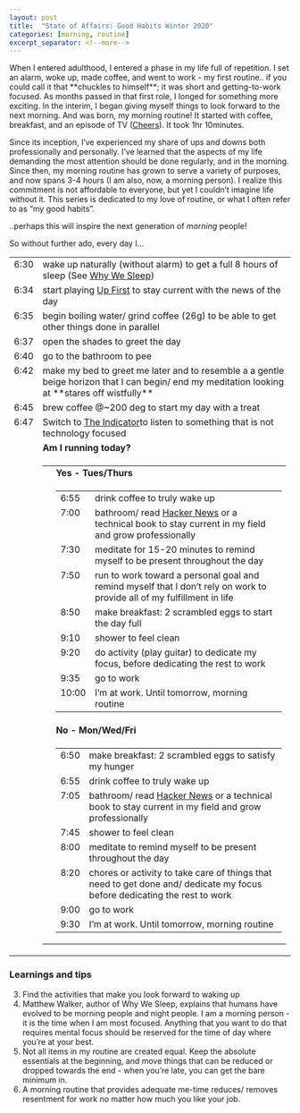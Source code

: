 ```yaml
---
layout: post
title:  "State of Affairs: Good Habits Winter 2020"
categories: [morning, routine]
excerpt_separator: <!--more-->
---
```


When I entered adulthood, I entered a phase in my life full of repetition. I set an alarm, woke up, made coffee, and went to work - my first routine.. if you could call it that \*\*chuckles to himself\*\*; it was short and getting-to-work focused. As months passed in that first role, I longed for something more exciting. In the interim, I began giving myself things to look forward to the next morning. And was born, my morning routine! It started with coffee, breakfast, <!--more-->and an episode of TV ([Cheers](https://en.wikipedia.org/wiki/Cheers)). It took 1hr 10minutes. 

Since its inception, I’ve experienced my share of ups and downs both professionally and personally. I’ve learned that the aspects of my life demanding the most attention should be done regularly, and in the morning. Since then, my morning routine has grown to serve a variety of purposes, and now spans 3-4 hours (I am also, now, a morning person). I realize this commitment is not affordable to everyone, but yet I couldn’t imagine life without it. This series is dedicated to my love of routine, or what I often refer to as “my good habits”.

..perhaps this will inspire the next generation of _morning_ people!

So without further ado, every day I...

<table class="time-list">
  <tr>
  	<td class="time-list-item" valign="top">6:30</td>
  	<td class="time-list-content">wake up naturally (without alarm) to get a full 8 hours of sleep (See <a href="https://www.amazon.com/Why-We-Sleep-Unlocking-Dreams/dp/1501144316">Why We Sleep</a>)</td>
  </tr>
  <tr>
  	<td class="time-list-item" valign="top">6:34</td>
  	<td class="time-list-content">start playing <a href="https://www.npr.org/podcasts/510318/up-first">Up First</a> to stay current with the news of the day</td>
  </tr>
  <tr>
  	<td class="time-list-item" valign="top">6:35</td>
  	<td class="time-list-content">begin boiling water/ grind coffee (26g) to be able to get other things done in parallel</td>
  </tr>
  <tr>
  	<td class="time-list-item" valign="top">6:37</td>
  	<td class="time-list-content">open the shades to greet the day</td>
  </tr>
  <tr>
  	<td class="time-list-item" valign="top">6:40</td>
  	<td class="time-list-content">go to the bathroom to pee</td>
  </tr>
  <tr>
  	<td class="time-list-item" valign="top">6:42</td>
  	<td class="time-list-content">make my bed to greet me later and to resemble a a gentle beige horizon that I can begin/ end my meditation looking at **stares off wistfully**</td>
  </tr>
  <tr>
  	<td class="time-list-item" valign="top">6:45</td>
  	<td class="time-list-content">brew coffee @~200 deg to start my day with a treat</td>
  </tr>
  <tr>
  	<td class="time-list-item" valign="top">6:47</td>
  	<td class="time-list-content">Switch to <a href="https://www.npr.org/podcasts/510325/the-indicator-from-planet-money">The Indicator</a>to listen to something that is not technology focused</td>
  </tr>
  <tr>
  	<td class="time-list-item" valign="top"></td>
  	<td class="time-list-content"><b>Am I running today?</b></td>
  </tr>
  <tr>
  	<td class="time-list-item" valign="top"></td>
  	<td class="time-list-content">
  	  <table class="time-list">
  	  	<tr>
  	  	  <td class="time-list-item"></td>
  	  	  <td class="time-list-content"><b>Yes - Tues/Thurs</b></td>
  	  	</tr>
  	  	<tr>
  	  	  <td class="time-list-item"></td>
  	  	  <td class="time-list-content">
  	  	  	<table class="time-list">
  	  	  	  <tr>
  	  	  		<td class="time-list-item" valign="top">6:55</td>
  	  	  		<td class="time-list-content">drink coffee to truly wake up</td>
  	  	      </tr>
  	  	      <tr>
  	  	  		<td class="time-list-item" valign="top">7:00</td>
  	  	  		<td class="time-list-content">bathroom/ read <a href="https://news.ycombinator.com">Hacker News</a> or a technical book to stay current in my field and grow professionally</td>
  	  	      </tr>
  	  	      <tr>
  	  	  		<td class="time-list-item" valign="top">7:30</td>
  	  	  		<td class="time-list-content">meditate for 15-20 minutes to remind myself to be present throughout the day</td>
  	  	      </tr>
  	  	      <tr>
  	  	  		<td class="time-list-item" valign="top">7:50</td>
  	  	  		<td class="time-list-content">run to work toward a personal goal and remind myself that I don’t rely on work to provide all of my fulfillment in life</td>
  	  	      </tr>
  	  	      <tr>
  	  	  		<td class="time-list-item" valign="top">8:50</td>
  	  	  		<td class="time-list-content">make breakfast: 2 scrambled eggs to start the day full</td>
  	  	      </tr>
  	  	      <tr>
  	  	  		<td class="time-list-item" valign="top">9:10</td>
  	  	  		<td class="time-list-content">shower to feel clean</td>
  	  	      </tr>
  	  	      <tr>
  	  	  		<td class="time-list-item" valign="top">9:20</td>
  	  	  		<td class="time-list-content">do activity (play guitar) to dedicate my focus, before dedicating the rest to work</td>
  	  	      </tr>
  	  	      <tr>
  	  	  		<td class="time-list-item" valign="top">9:35</td>
  	  	  		<td class="time-list-content">go to work</td>
  	  	      </tr>
  	  	      <tr>
  	  	  		<td class="time-list-item" valign="top">10:00</td>
  	  	  		<td class="time-list-content">I’m at work. Until tomorrow, morning routine</td>
  	  	      </tr>
  	  	  	</table>
  	  	  </td>
  	  	</tr>
  	  	<tr>
  	  	  <td class="time-list-item"></td>
  	  	  <td class="time-list-content"><b>No - Mon/Wed/Fri</b></td>
  	  	</tr>
  	  	<tr>
  	  	  <td class="time-list-item"></td>
  	  	  <td class="time-list-content">
  	  	  	<table class="time-list">
  	  	  	  <tr>
  	  	  	  	<td class="time-list-item" valign="top">6:50</td>
  	  	  	  	<td class="time-list-content">make breakfast: 2 scrambled eggs to satisfy my hunger</td>
  	  	  	  </tr>
  	  	  	  <tr>
  	  	  	  	<td class="time-list-item" valign="top">6:55</td>
  	  	  	  	<td class="time-list-content">drink coffee to truly wake up</td>
  	  	  	  </tr>
  	  	  	  <tr>
  	  	  	  	<td class="time-list-item" valign="top">7:05</td>
  	  	  	  	<td class="time-list-content">bathroom/ read <a href="https://news.ycombinator.com">Hacker News</a> or a technical book to stay current in my field and grow professionally</td>
  	  	  	  </tr>
  	  	  	  <tr>
  	  	  	  	<td class="time-list-item" valign="top">7:45</td>
  	  	  	  	<td class="time-list-content">shower to feel clean</td>
  	  	  	  </tr>
  	  	  	  <tr>
  	  	  	  	<td class="time-list-item" valign="top">8:00</td>
  	  	  	  	<td class="time-list-content">meditate to remind myself to be present throughout the day</td>
  	  	  	  </tr>
  	  	  	  <tr>
  	  	  	  	<td class="time-list-item" valign="top">8:20</td>
  	  	  	  	<td class="time-list-content">chores or activity to take care of things that need to get done and/ dedicate my focus before dedicating the rest to work</td>
  	  	  	  </tr>
  	  	  	  <tr>
  	  	  	  	<td class="time-list-item" valign="top">9:00</td>
  	  	  	  	<td class="time-list-content">go to work</td>
  	  	  	  </tr>
  	  	  	  <tr>
  	  	  	  	<td class="time-list-item" valign="top">9:30</td>
  	  	  	  	<td class="time-list-content">I’m at work. Until tomorrow, morning routine</td>
  	  	  	  </tr>
  	  	  	</table>
  	  	  </td>
  	  	</tr>
  	  </table>
  	</td>
  </tr>
</table>

### Learnings and tips
3. Find the activities that make you look forward to waking up
1. Matthew Walker, author of Why We Sleep, explains that humans have evolved to be morning people and night people. I am a morning person - it is the time when I am most focused. Anything that you want to do that requires mental focus should be reserved for the time of day where you’re at your best.
2. Not all items in my routine are created equal. Keep the absolute essentials at the beginning, and move things that can be reduced or dropped towards the end - when you’re late, you can get the bare minimum in.
4. A morning routine that provides adequate me-time reduces/ removes resentment for work no matter how much you like your job.